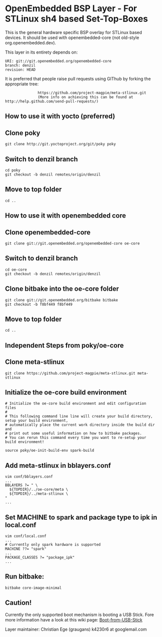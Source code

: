 OpenEmbedded BSP Layer - For STLinux sh4 based Set-Top-Boxes 
============================================================

This is the general hardware specific BSP overlay for STLinux based devices.
It should be used with openembedded-core (not old-style org.openembedded.dev).


This layer in its entirety depends on:

    URI: git://git.openembedded.org/openembedded-core
    branch: denzil 
    revision: HEAD

It is preferred that people raise pull requests using GIThub by forking the appropriate tree:

                   https://github.com/project-magpie/meta-stlinux.git
                   (More info on achieving this can be found at http://help.github.com/send-pull-requests/)


How to use it with yocto (preferred) 
-----------------------------------

## Clone poky
    git clone http://git.yoctoproject.org/git/poky poky

## Switch to denzil branch
    cd poky 
    git checkout -b denzil remotes/origin/denzil

## Move to top folder
    cd ..
        
How to use it with openembedded core 
------------------------------------

## Clone openembedded-core
    git clone git://git.openembedded.org/openembedded-core oe-core

## Switch to denzil branch
    cd oe-core
    git checkout -b denzil remotes/origin/denzil

## Clone bitbake into the oe-core folder
    git clone git://git.openembedded.org/bitbake bitbake
    git checkout -b f8bf449 f8bf449

## Move to top folder
    cd ..

Independent Steps from poky/oe-core
-----------------------------------

## Clone meta-stlinux
    git clone https://github.com/project-magpie/meta-stlinux.git meta-stlinux
    
## Initialize the oe-core build environment 
    # Initialize the oe-core build environment and edit configuration files 
    # 
    # This following command line line will create your build directory, setup your build environment,
    # automatically place the current work directory inside the build dir and
    # print out some useful information on how to bitbake packages.
    # You can rerun this command every time you want to re-setup your build environment!

    source poky/oe-init-build-env spark-build

## Add meta-stlinux in bblayers.conf 
    vim conf/bblayers.conf
    ...
    BBLAYERS ?= " \
      ${TOPDIR}/../oe-core/meta \
      ${TOPDIR}/../meta-stlinux \
    "
    ...

## Set MACHINE to spark and package type to ipk in local.conf
    vim conf/local.conf
    ...
    # Currently only spark hardware is supported
    MACHINE ??= "spark"
    ...
    PACKAGE_CLASSES ?= "package_ipk"
    ...
   

## Run bitbake: 

    bitbake core-image-minimal 

Caution!
--------

Currently the only supported boot mechanism is booting a USB Stick. Fore more information 
have a look at this wiki page: [Boot-from-USB-Stick](https://github.com/project-magpie/meta-stlinux/wiki/Boot-from-USB-Stick)

Layer maintainer: Christian Ege (graugans) k4230r6 at googlemail.com 
